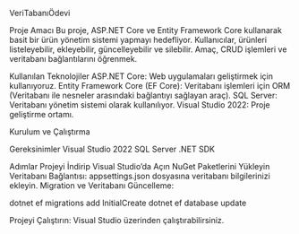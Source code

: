 VeriTabanıÖdevi

Proje Amacı
Bu proje, ASP.NET Core ve Entity Framework Core kullanarak basit bir ürün yönetim sistemi yapmayı hedefliyor. Kullanıcılar, ürünleri listeleyebilir, ekleyebilir, güncelleyebilir ve silebilir. Amaç, CRUD işlemleri ve veritabanı bağlantılarını öğrenmek.

Kullanılan Teknolojiler
ASP.NET Core: Web uygulamaları geliştirmek için kullanıyoruz.
Entity Framework Core (EF Core): Veritabanı işlemleri için ORM (Veritabanı ile nesneler arasındaki bağlantıyı sağlayan araç).
SQL Server: Veritabanı yönetim sistemi olarak kullanılıyor.
Visual Studio 2022: Proje geliştirme ortamı.

Kurulum ve Çalıştırma

Gereksinimler
Visual Studio 2022
SQL Server
.NET SDK

Adımlar
Projeyi İndirip Visual Studio’da Açın
NuGet Paketlerini Yükleyin
Veritabanı Bağlantısı: appsettings.json dosyasına veritabanı bilgilerinizi ekleyin.
Migration ve Veritabanı Güncelleme:

dotnet ef migrations add InitialCreate
dotnet ef database update

Projeyi Çalıştırın: Visual Studio üzerinden çalıştırabilirsiniz.
